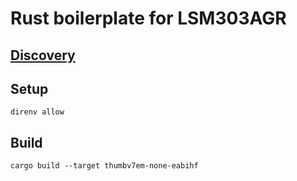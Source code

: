 # Rust boilerplate for LSM303AGR

## [Discovery](https://docs.rust-embedded.org/discovery/microbit/)

## Setup

`direnv allow`

## Build

`cargo build --target thumbv7em-none-eabihf`
